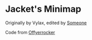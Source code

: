 # Jacket's Minimap

Originally by Vylax, edited by [Someone](https://modworkshop.net/mod/37285)

Code from [Offyerrocker](https://modworkshop.net/mod/29585)